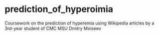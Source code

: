 # prediction_of_hyperoimia
Coursework on the prediction of hyperemia using Wikipedia articles by a 3rd-year student of CMC MSU Dmitry Moiseev
